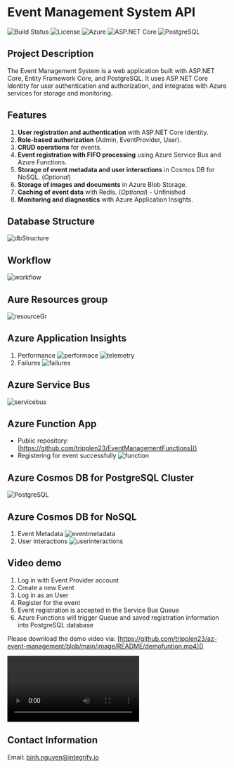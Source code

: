 # Event Management System API

![Build Status](https://img.shields.io/badge/build-passing-brightgreen)
![License](https://img.shields.io/badge/license-MIT-blue)
![Azure](https://img.shields.io/badge/Azure-Enabled-blue)
![ASP.NET Core](https://img.shields.io/badge/ASP.NET%20Core-8.0-blue)
![PostgreSQL](https://img.shields.io/badge/PostgreSQL-Enabled-blue)

## Project Description

The Event Management System is a web application built with ASP.NET Core, Entity Framework Core, and PostgreSQL. It uses ASP.NET Core Identity for user authentication and authorization, and integrates with Azure services for storage and monitoring.

## Features

1. **User registration and authentication** with ASP.NET Core Identity.
2. **Role-based authorization** (Admin, EventProvider, User).
3. **CRUD operations** for events.
4. **Event registration with FIFO processing** using Azure Service Bus and Azure Functions.
5. **Storage of event metadata and user interactions** in Cosmos DB for NoSQL. (_Optional_)
6. **Storage of images and documents** in Azure Blob Storage.
7. **Caching of event data** with Redis. (_Optional_) - Unfinished
8. **Monitoring and diagnostics** with Azure Application Insights.

## Database Structure

![dbStructure](image/README/dbStructure.png)

## Workflow

![workflow](image/README/workflow.png)

## Aure Resources group

![resourceGr](image/README/resourceGr.png)

## Azure Application Insights

1. Performance
   ![performace](image/README/performace.png)
   ![telemetry](image/README/telemetry.png)
2. Failures
   ![failures](image/README/failures.png)

## Azure Service Bus

![servicebus](image/README/servicebus.png)

## Azure Function App

- Public repository: [https://github.com/tripplen23/EventManagementFunctions]()
- Registering for event successfully
  ![function](image/README/function.png)

## Azure Cosmos DB for PostgreSQL Cluster

![PostgreSQL](image/README/PostgreSQL.png)

## Azure Cosmos DB for NoSQL

1. Event Metadata
   ![eventmetadata](image/README/eventmetadata.png)
2. User Interactions
   ![userinteractions](image/README/userinteractions.png)

## Video demo

1. Log in with Event Provider account
2. Create a new Event
3. Log in as an User
4. Register for the event
5. Event registration is accepted in the Service Bus Queue
6. Azure Functions will trigger Queue and saved registration information into PostgreSQL database

Please download the demo video via: [https://github.com/tripplen23/az-event-management/blob/main/image/README/demofuntion.mp4]()

![demofuntion](image/README/demofuntion.mp4)

## Contact Information

Email: binh.nguyen@integrify.io
